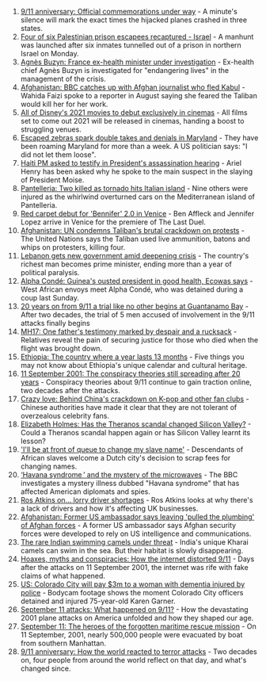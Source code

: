 1. [9/11 anniversary: Official commemorations under way](https://www.bbc.co.uk/news/world-us-canada-58530073?at_medium=RSS&at_campaign=KARANGA) - A minute's silence will mark the exact times the hijacked planes crashed in three states.
2. [Four of six Palestinian prison escapees recaptured - Israel](https://www.bbc.co.uk/news/world-middle-east-58524192?at_medium=RSS&at_campaign=KARANGA) - A manhunt was launched after six inmates tunnelled out of a prison in northern Israel on Monday.
3. [Agnès Buzyn: France ex-health minister under investigation](https://www.bbc.co.uk/news/world-europe-58523027?at_medium=RSS&at_campaign=KARANGA) - Ex-health chief Agnès Buzyn is investigated for "endangering lives" in the management of the crisis.
4. [Afghanistan: BBC catches up with Afghan journalist who fled Kabul](https://www.bbc.co.uk/news/world-asia-58523543?at_medium=RSS&at_campaign=KARANGA) - Wahida Faizi spoke to a reporter in August saying she feared the Taliban would kill her for her work.
5. [All of Disney's 2021 movies to debut exclusively in cinemas](https://www.bbc.co.uk/news/world-us-canada-58524893?at_medium=RSS&at_campaign=KARANGA) - All films set to come out 2021 will be released in cinemas, handing a boost to struggling venues.
6. [Escaped zebras spark double takes and denials in Maryland](https://www.bbc.co.uk/news/world-us-canada-58527985?at_medium=RSS&at_campaign=KARANGA) - They have been roaming Maryland for more than a week. A US politician says: "I did not let them loose".
7. [Haiti PM asked to testify in President's assassination hearing](https://www.bbc.co.uk/news/world-latin-america-58527693?at_medium=RSS&at_campaign=KARANGA) - Ariel Henry has been asked why he spoke to the main suspect in the slaying of President Moise.
8. [Pantelleria: Two killed as tornado hits Italian island](https://www.bbc.co.uk/news/world-europe-58524714?at_medium=RSS&at_campaign=KARANGA) - Nine others were injured as the whirlwind overturned cars on the Mediterranean island of Pantelleria.
9. [Red carpet debut for 'Bennifer' 2.0 in Venice](https://www.bbc.co.uk/news/entertainment-arts-58527312?at_medium=RSS&at_campaign=KARANGA) - Ben Affleck and Jennifer Lopez arrive in Venice for the premiere of The Last Duel.
10. [Afghanistan: UN condemns Taliban's brutal crackdown on protests](https://www.bbc.co.uk/news/world-asia-58520146?at_medium=RSS&at_campaign=KARANGA) - The United Nations says the Taliban used live ammunition, batons and whips on protesters, killing four.
11. [Lebanon gets new government amid deepening crisis](https://www.bbc.co.uk/news/world-middle-east-58516034?at_medium=RSS&at_campaign=KARANGA) - The country's richest man becomes prime minister, ending more than a year of political paralysis.
12. [Alpha Condé: Guinea's ousted president in good health, Ecowas says](https://www.bbc.co.uk/news/world-africa-58519347?at_medium=RSS&at_campaign=KARANGA) - West African envoys meet Alpha Condé, who was detained during a coup last Sunday.
13. [20 years on from 9/11 a trial like no other begins at Guantanamo Bay](https://www.bbc.co.uk/news/world-latin-america-58527700?at_medium=RSS&at_campaign=KARANGA) - After two decades, the trial of 5 men accused of involvement in the 9/11 attacks finally begins
14. [MH17: One father's testimony marked by despair and a rucksack](https://www.bbc.co.uk/news/world-europe-58518606?at_medium=RSS&at_campaign=KARANGA) - Relatives reveal the pain of securing justice for those who died when the flight was brought down.
15. [Ethiopia: The country where a year lasts 13 months](https://www.bbc.co.uk/news/world-africa-57443424?at_medium=RSS&at_campaign=KARANGA) - Five things you may not know about Ethiopia's unique calendar and cultural heritage.
16. [11 September 2001: The conspiracy theories still spreading after 20 years](https://www.bbc.co.uk/news/58469600?at_medium=RSS&at_campaign=KARANGA) - Conspiracy theories about 9/11 continue to gain traction online, two decades after the attacks.
17. [Crazy love: Behind China's crackdown on K-pop and other fan clubs](https://www.bbc.co.uk/news/world-asia-china-58459318?at_medium=RSS&at_campaign=KARANGA) - Chinese authorities have made it clear that they are not tolerant of overzealous celebrity fans.
18. [Elizabeth Holmes: Has the Theranos scandal changed Silicon Valley?](https://www.bbc.co.uk/news/technology-58469882?at_medium=RSS&at_campaign=KARANGA) - Could a Theranos scandal happen again or has Silicon Valley learnt its lesson?
19. ['I'll be at front of queue to change my slave name'](https://www.bbc.co.uk/news/world-europe-58492848?at_medium=RSS&at_campaign=KARANGA) - Descendants of African slaves welcome a Dutch city's decision to scrap fees for changing names.
20. [‘Havana syndrome ’ and the mystery of the microwaves](https://www.bbc.co.uk/news/world-58396698?at_medium=RSS&at_campaign=KARANGA) - The BBC investigates a mystery illness dubbed "Havana syndrome" that has affected American diplomats and spies.
21. [Ros Atkins on... lorry driver shortages](https://www.bbc.co.uk/news/uk-58521211?at_medium=RSS&at_campaign=KARANGA) - Ros Atkins looks at why there's a lack of drivers and how it's affecting UK businesses.
22. [Afghanistan: Former US ambassador says leaving 'pulled the plumbing' of Afghan forces](https://www.bbc.co.uk/news/world-58514816?at_medium=RSS&at_campaign=KARANGA) - A former US ambassador says Afghan security forces were developed to rely on US intelligence and communications.
23. [The rare Indian swimming camels under threat](https://www.bbc.co.uk/news/world-asia-india-58498881?at_medium=RSS&at_campaign=KARANGA) - India's unique Kharai camels can swim in the sea. But their habitat is slowly disappearing.
24. [Hoaxes, myths and conspiracies: How the internet distorted 9/11](https://www.bbc.co.uk/news/world-us-canada-58507368?at_medium=RSS&at_campaign=KARANGA) - Days after the attacks on 11 September 2001, the internet was rife with fake claims of what happened.
25. [US: Colorado City will pay $3m to a woman with dementia injured by police](https://www.bbc.co.uk/news/world-us-canada-58503095?at_medium=RSS&at_campaign=KARANGA) - Bodycam footage shows the moment Colorado City officers detained and injured 75-year-old Karen Garner.
26. [September 11 attacks: What happened on 9/11?](https://www.bbc.co.uk/news/world-us-canada-57698668?at_medium=RSS&at_campaign=KARANGA) - How the devastating 2001 plane attacks on America unfolded and how they shaped our age.
27. [September 11: The heroes of the forgotten maritime rescue mission](https://www.bbc.co.uk/news/world-us-canada-58463014?at_medium=RSS&at_campaign=KARANGA) - On 11 September, 2001, nearly 500,000 people were evacuated by boat from southern Manhattan.
28. [9/11 anniversary: How the world reacted to terror attacks](https://www.bbc.co.uk/news/world-us-canada-58509703?at_medium=RSS&at_campaign=KARANGA) - Two decades on, four people from around the world reflect on that day, and what's changed since.
